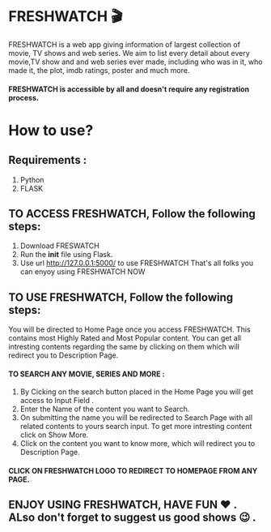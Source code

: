 # FRESHWATCH :clapper:

FRESHWATCH is a web app giving information of largest collection of movie, TV shows and web series. We aim to list every detail about every movie,TV show and and web series ever made, including who was in it, who made it, the plot, imdb ratings, poster and much more.

#### FRESHWATCH is accessible by all and doesn't require any registration process. 

# How to use?
## Requirements :
1. Python
2. FLASK

## TO ACCESS FRESHWATCH, Follow the following steps:
1. Download FRESWATCH
2. Run the __init__ file using Flask.
3. Use url http://127.0.0.1:5000/ to use FRESHWATCH
That's all folks you can enyoy using FRESHWATCH NOW

## TO USE FRESHWATCH, Follow the following steps:
   You will be directed to Home Page once you access FRESHWATCH. This contains most Highly Rated and Most Popular content. You can get all intresting contents regarding the same by clicking on them which will redirect you to Description Page.
   
   #### TO SEARCH ANY MOVIE, SERIES AND MORE :
   1. By Cicking on the search button placed in the Home Page you will get access to Input Field .
   2. Enter the Name of the content you want to Search.
   3. On submitting the name you will be redirected to Search Page with all related contents to yours search input. To get more intresting           content click on Show More.
   4. Click on the content you want to know more, which will redirect you to Description Page.
   
   #### CLICK ON FRESHWATCH LOGO TO REDIRECT TO HOMEPAGE FROM ANY PAGE.

   
   ## ENJOY USING FRESHWATCH, HAVE FUN :heart: . ALso don't forget to suggest us good shows :wink: .
